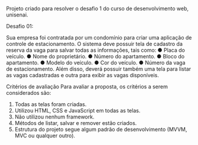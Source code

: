 Projeto criado para resolver o desafio 1 do curso de desenvolvimento web, unisenai.

Desafio 01:

Sua empresa foi contratada por um condomínio para criar uma aplicação de controle de estacionamento. O sistema deve possuir tela de cadastro da reserva da vaga para salvar todas as informações, tais como:
● Placa do veículo.
● Nome do proprietário.
● Número do apartamento.
● Bloco do apartamento.
● Modelo do veículo.
● Cor do veículo.
● Número da vaga de estacionamento.
Além disso, deverá possuir também uma tela para listar as vagas cadastradas e outra para exibir as vagas disponíveis.

Critérios de avaliação
Para avaliar a proposta, os critérios a serem considerados são:
1. Todas as telas foram criadas.
2. Utilizou HTML, CSS e JavaScript em todas as telas.
3. Não utilizou nenhum framework.
4. Métodos de listar, salvar e remover estão criados.
5. Estrutura do projeto segue algum padrão de desenvolvimento (MVVM, MVC ou qualquer outro).
